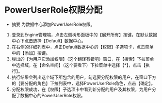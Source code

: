 # PowerUserRole权限分配
* 摘要
  为数据中心添加PowerUserRole权限。

1. 登录到Engine管理端，点击左侧树形面板中的【展开所有】按键，在默认数据中心下点击选择【Default】数据中心。
1. 在右侧的详细列表中，点击Default数据中心的【权限】子选项卡，点击菜单中的【添加】按键。
1. 弹出的【为用户它添加权限】（这个翻译有错吧）窗口，在【搜索】下拉菜单中选择域，在【命名空间】（这个要看下）下拉菜单中选择【*】，点击【执行】。
1. 执行结果会列出这个域下所包含的用户，勾选要分配权限的用户，在窗口下方的【要分配的角色】下拉列表中，选择PowerUserRole角色，点击【确定】。
1. 分配权限成功，在【权限】子选项卡中看到新分配的用户及其权限，为用户分配了数据中心的PowerUserRole权限。
